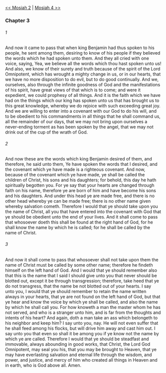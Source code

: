 [<< Mosiah 2](Mosiah%202.md)  |  [Mosiah 4 >>](Mosiah%204.md)

### Chapter 3
###### 1
And now it came to pass that when king Benjamin had thus spoken to his people, he sent among them, desiring to know of his people if they believed the words which he had spoken unto them. And they all cried with one voice, saying, Yea, we believe all the words which thou hast spoken unto us! And also, we know of their surety and truth because of the spirit of the Lord Omnipotent, which has wrought a mighty change in us, or in our hearts, that we have no more disposition to do evil, but to do good continually. And we, ourselves, also through the infinite goodness of God and the manifestations of his spirit, have great views of that which is to come; and were it expedient, we could prophesy of all things. And it is the faith which we have had on the things which our king has spoken unto us that has brought us to this great knowledge, whereby we do rejoice with such exceeding great joy. And we are willing to enter into a covenant with our God to do his will, and to be obedient to his commandments in all things that he shall command us, all the remainder of our days, that we may not bring upon ourselves a never-ending torment as has been spoken by the angel, that we may not drink out of the cup of the wrath of God.

###### 2
And now these are the words which king Benjamin desired of them, and therefore, he said unto them, Ye have spoken the words that I desired, and the covenant which ye have made is a righteous covenant. And now, because of the covenant which ye have made, ye shall be called the children of Christ, his sons and his daughters; for behold, this day he hath spiritually begotten you. For ye say that your hearts are changed through faith on his name, therefore ye are born of him and have become his sons and his daughters. And under this head ye are made free, and there is no other head whereby ye can be made free; there is no other name given whereby salvation cometh. Therefore I would that ye should take upon you the name of Christ, all you that have entered into the covenant with God that ye should be obedient unto the end of your lives. And it shall come to pass that whosoever doeth this shall be found at the right hand of God, for he shall know the name by which he is called; for he shall be called by the name of Christ.

###### 3
And now it shall come to pass that whosoever shall not take upon them the name of Christ must be called by some other name; therefore he findeth himself on the left hand of God. And I would that ye should remember also that this is the name that I said I should give unto you that never should be blotted out, except it be through transgression; therefore, take heed that ye do not transgress, that the name be not blotted out of your hearts. I say unto you, I would that ye should remember to retain the name written always in your hearts, that ye are not found on the left hand of God, but that ye hear and know the voice by which ye shall be called, and also the name by which he shall call you. For how knoweth a man the master whom he has not served, and who is a stranger unto him, and is far from the thoughts and intents of his heart? And again, doth a man take an ass which belongeth to his neighbor and keep him? I say unto you, nay. He will not even suffer that he shall feed among his flocks, but will drive him away and cast him out. I say unto you that even so shall it be among you if ye know not the name by which ye are called. Therefore I would that ye should be steadfast and immovable, always abounding in good works, that Christ, the Lord God Omnipotent, may seal you his, that you may be brought to Heaven, that ye may have everlasting salvation and eternal life through the wisdom, and power, and justice, and mercy of him who created all things in Heaven and in earth, who is God above all. Amen.
